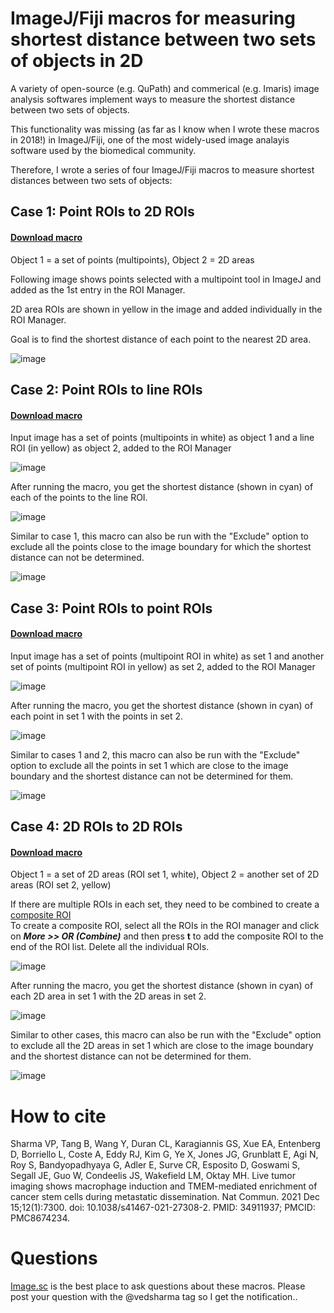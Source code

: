 # ImageJ/Fiji macros for measuring shortest distance between two sets of objects in 2D
A variety of open-source (e.g. QuPath) and commerical (e.g. Imaris) image analysis softwares implement ways to measure the shortest distance between two sets of objects. 

This functionality was missing (as far as I know when I wrote these macros in 2018!) in ImageJ/Fiji, one of the most widely-used image analayis software used by the biomedical community.   

Therefore, I wrote a series of four ImageJ/Fiji macros to measure shortest distances between two sets of objects:

## Case 1: Point ROIs to 2D ROIs  
#### <a href="https://github.com/ved-sharma/Shortest_distance_between_objects/blob/a3988020a3cd070b212eb6c99545ef23601b0a0d/data/Shortest_distance%20points%20to%20areas_v04d.ijm" download>Download macro<a/>

Object 1 = a set of points (multipoints), Object 2 = 2D areas

Following image shows points selected with a multipoint tool in ImageJ and added as the 1st entry in the ROI Manager.

2D area ROIs are shown in yellow in the image and added individually in the ROI Manager.

Goal is to find the shortest distance of each point to the nearest 2D area.

![image](data/point_to_2D_summary.png)

## Case 2: Point ROIs to line ROIs  
#### <a href="https://github.com/ved-sharma/Shortest_distance_between_objects/blob/18edeefa2a9812b590492c58d3df162bfc17f1d3/data/Shortest_distance%20points%20to%20lines_v01b.ijm" download>Download macro<a/> 

Input image has a set of points (multipoints in white) as object 1 and a line ROI (in yellow) as object 2, added to the ROI Manager  

![image](data/points_to_lines_ss_input.png)

After running the macro, you get the shortest distance (shown in cyan) of each of the points to the line ROI.  

![image](data/points_to_lines_ss_output1.png)

Similar to case 1, this macro can also be run with the "Exclude" option to exclude all the points close to the image boundary for which the shortest distance can not be determined.  

![image](data/points_to_lines_ss_output2.png)

## Case 3: Point ROIs to point ROIs  
#### <a href="https://github.com/ved-sharma/Shortest_distance_between_objects/blob/b85ff5343963e2bb42f489bd06e1d0ac7d65a37d/data/Shortest_distance%20points%20to%20points_v01b.ijm" download>Download macro<a/> 

Input image has a set of points (multipoint ROI in white) as set 1 and another set of points (multipoint ROI in yellow) as set 2, added to the ROI Manager  

![image](data/points_to_points_ss_input.png)

After running the macro, you get the shortest distance (shown in cyan) of each point in set 1 with the points in set 2. 

![image](data/points_to_points_ss_output1.png)

Similar to cases 1 and 2, this macro can also be run with the "Exclude" option to exclude all the points in set 1 which are close to the image boundary and the shortest distance can not be determined for them.  

![image](data/points_to_points_ss_output2.png)

## Case 4: 2D ROIs to 2D ROIs  
#### <a href="https://github.com/ved-sharma/Shortest_distance_between_objects/blob/b85ff5343963e2bb42f489bd06e1d0ac7d65a37d/data/Shortest_distance%20points%20to%20points_v01b.ijm" download>Download macro<a/> 

Object 1 = a set of 2D areas (ROI set 1, white), Object 2 = another set of 2D areas (ROI set 2, yellow)  

If there are multiple ROIs in each set, they need to be combined to create a [composite ROI](https://imagej.nih.gov/ij/docs/guide/146-10.html#sub:Composite-selections)  
To create a composite ROI, select all the ROIs in the ROI manager and click on ***More >> OR (Combine)*** and then press **t** to add the composite ROI to the end of the ROI list. Delete all the individual ROIs.  

![image](data/2D_to_2D_ss_input.png)

After running the macro, you get the shortest distance (shown in cyan) of each 2D area in set 1 with the 2D areas in set 2. 

![image](data/2D_to_2D_ss_output1.png)

Similar to other cases, this macro can also be run with the "Exclude" option to exclude all the 2D areas in set 1 which are close to the image boundary and the shortest distance can not be determined for them.  

![image](data/2D_to_2D_ss_output2.png)



# How to cite
Sharma VP, Tang B, Wang Y, Duran CL, Karagiannis GS, Xue EA, Entenberg D, Borriello L, Coste A, Eddy RJ, Kim G, Ye X, Jones JG, Grunblatt E, Agi N, Roy S, Bandyopadhyaya G, Adler E, Surve CR, Esposito D, Goswami S, Segall JE, Guo W, Condeelis JS, Wakefield LM, Oktay MH. Live tumor imaging shows macrophage induction and TMEM-mediated enrichment of cancer stem cells during metastatic dissemination. Nat Commun. 2021 Dec 15;12(1):7300. doi: 10.1038/s41467-021-27308-2. PMID: 34911937; PMCID: PMC8674234.

# Questions
[Image.sc](https://forum.image.sc/) is the best place to ask questions about these macros. Please post your question with the @vedsharma tag so I get the notification..
